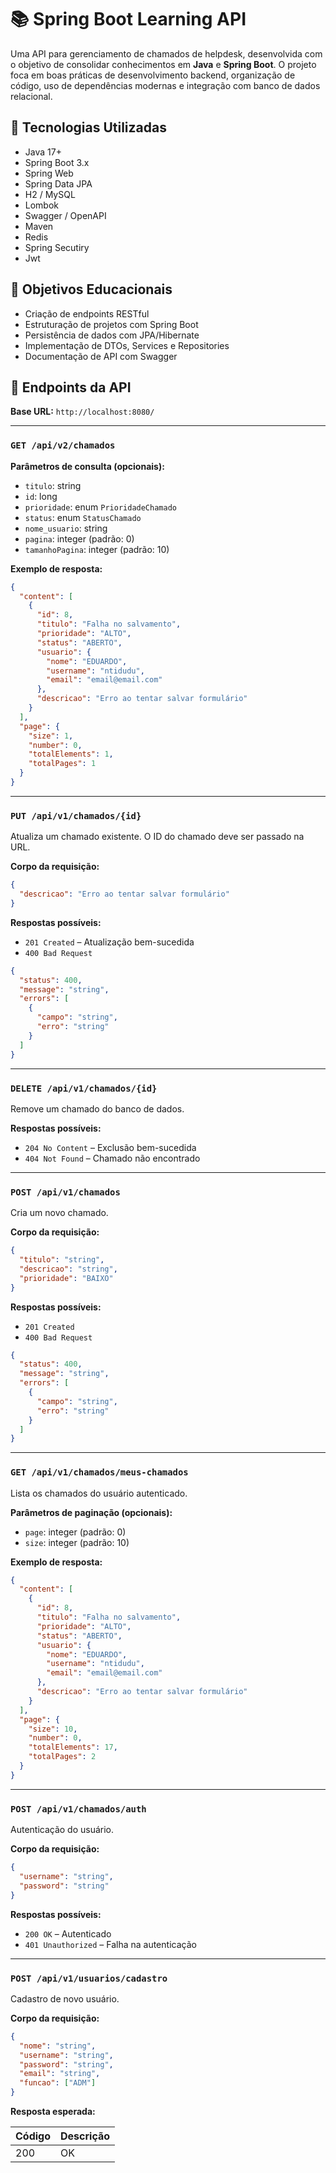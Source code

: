 # 📚 Spring Boot Learning API

Uma API para gerenciamento de chamados de helpdesk, desenvolvida com o objetivo de consolidar conhecimentos em **Java** e **Spring Boot**. O projeto foca em boas práticas de desenvolvimento backend, organização de código, uso de dependências modernas e integração com banco de dados relacional.

## 🚀 Tecnologias Utilizadas

- Java 17+
- Spring Boot 3.x
- Spring Web
- Spring Data JPA
- H2 / MySQL
- Lombok
- Swagger / OpenAPI
- Maven
- Redis
- Spring Secutiry
- Jwt
  
## 🎯 Objetivos Educacionais

- Criação de endpoints RESTful
- Estruturação de projetos com Spring Boot
- Persistência de dados com JPA/Hibernate
- Implementação de DTOs, Services e Repositories
- Documentação de API com Swagger

## 📌 Endpoints da API

**Base URL:** `http://localhost:8080/`

---

### `GET /api/v2/chamados`

**Parâmetros de consulta (opcionais):**

- `titulo`: string  
- `id`: long  
- `prioridade`: enum `PrioridadeChamado`  
- `status`: enum `StatusChamado`  
- `nome_usuario`: string  
- `pagina`: integer (padrão: 0)  
- `tamanhoPagina`: integer (padrão: 10)

**Exemplo de resposta:**

```json
{
  "content": [
    {
      "id": 8,
      "titulo": "Falha no salvamento",
      "prioridade": "ALTO",
      "status": "ABERTO",
      "usuario": {
        "nome": "EDUARDO",
        "username": "ntidudu",
        "email": "email@email.com"
      },
      "descricao": "Erro ao tentar salvar formulário"
    }
  ],
  "page": {
    "size": 1,
    "number": 0,
    "totalElements": 1,
    "totalPages": 1
  }
}
```

---

### `PUT /api/v1/chamados/{id}`

Atualiza um chamado existente. O ID do chamado deve ser passado na URL.

**Corpo da requisição:**

```json
{
  "descricao": "Erro ao tentar salvar formulário"
}
```

**Respostas possíveis:**

- `201 Created` – Atualização bem-sucedida  
- `400 Bad Request`  
```json
{
  "status": 400,
  "message": "string",
  "errors": [
    {
      "campo": "string",
      "erro": "string"
    }
  ]
}
```

---

### `DELETE /api/v1/chamados/{id}`

Remove um chamado do banco de dados.

**Respostas possíveis:**

- `204 No Content` – Exclusão bem-sucedida  
- `404 Not Found` – Chamado não encontrado

---

### `POST /api/v1/chamados`

Cria um novo chamado.

**Corpo da requisição:**

```json
{
  "titulo": "string",
  "descricao": "string",
  "prioridade": "BAIXO"
}
```

**Respostas possíveis:**

- `201 Created`  
- `400 Bad Request`  
```json
{
  "status": 400,
  "message": "string",
  "errors": [
    {
      "campo": "string",
      "erro": "string"
    }
  ]
}
```

---

### `GET /api/v1/chamados/meus-chamados`

Lista os chamados do usuário autenticado.

**Parâmetros de paginação (opcionais):**

- `page`: integer (padrão: 0)  
- `size`: integer (padrão: 10)

**Exemplo de resposta:**

```json
{
  "content": [
    {
      "id": 8,
      "titulo": "Falha no salvamento",
      "prioridade": "ALTO",
      "status": "ABERTO",
      "usuario": {
        "nome": "EDUARDO",
        "username": "ntidudu",
        "email": "email@email.com"
      },
      "descricao": "Erro ao tentar salvar formulário"
    }
  ],
  "page": {
    "size": 10,
    "number": 0,
    "totalElements": 17,
    "totalPages": 2
  }
}
```

---

### `POST /api/v1/chamados/auth`

Autenticação do usuário.

**Corpo da requisição:**

```json
{
  "username": "string",
  "password": "string"
}
```

**Respostas possíveis:**

- `200 OK` – Autenticado  
- `401 Unauthorized` – Falha na autenticação

---

### `POST /api/v1/usuarios/cadastro`

Cadastro de novo usuário.

**Corpo da requisição:**

```json
{
  "nome": "string",
  "username": "string",
  "password": "string",
  "email": "string",
  "funcao": ["ADM"]
}
```

**Resposta esperada:**

| Código | Descrição |
|--------|-----------|
| 200    | OK        |
